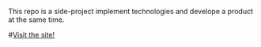 This repo is a side-project implement technologies and develope a product at the same time.

#[Visit the site!](http://yousoftware.site)
